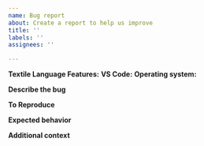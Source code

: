 ```yaml
---
name: Bug report
about: Create a report to help us improve
title: ''
labels: ''
assignees: ''

---
```


<!-- Please read our code of conduct: https://github.com/GehDoc/vscode-textile-preview/blob/master/CODE_OF_CONDUCT.md -->
<!-- Please search existing issues to avoid creating duplicates. -->

**Textile Language Features:** <!-- version number. -->
**VS Code:** <!-- version number. -->
**Operating system:** <!-- name and version number. -->

**Describe the bug**
<!-- A clear and concise description of what the bug is. -->

**To Reproduce**
<!--
Steps to reproduce the behavior:
1. Go to '...'
2. Click on '....'
3. Scroll down to '....'
4. See error
-->

**Expected behavior**
<!-- A clear and concise description of what you expected to happen. -->

**Additional context**
<!-- If applicable, add any other context about the problem here :
- screenshot,
- code snippet that demonstrate the problem,
- Errors from the Dev Tools Console.
-->
